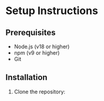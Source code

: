 # Setup Instructions

## Prerequisites
- Node.js (v18 or higher)
- npm (v9 or higher)
- Git

## Installation
1. Clone the repository:
   